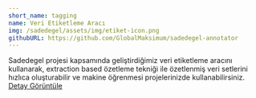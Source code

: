 ```yaml
---
short_name: tagging
name: Veri Etiketleme Aracı
img: /sadedegel/assets/img/etiket-icon.png
githubURL: https://github.com/GlobalMaksimum/sadedegel-annotator
---
```


Sadedegel projesi kapsamında geliştirdiğimiz veri etiketleme aracını kullanarak, extraction based özetleme tekniği ile özetlenmiş veri setlerini hızlıca oluşturabilir ve makine öğrenmesi projelerinizde kullanabilirsiniz.
<br>
<a href="/detail/#VeriEtiketlemeAraci" class="big-dot angle">
<span class="item-detail-text">Detay Görüntüle </span><i class="fas fa-angle-right"></i>
</a>
